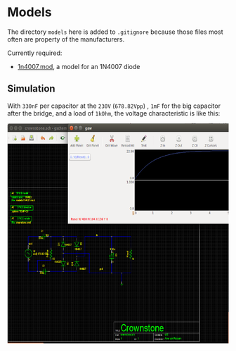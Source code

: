 # Models

The directory `models` here is added to `.gitignore` because those files most often are property of the manufacturers.

Currently required:

* [1n4007.mod](http://www.datasheetarchive.com/files/fairchild/pdfs/models%20actual/1n4007.mod), a model for an 1N4007 diode

## Simulation

With `330nF` per capacitor at the `230V` (`678.82Vpp`) , `1mF` for the big capacitor after the bridge, and a load of `1kOhm`, the voltage characteristic is like this:

<p align="center">
<img src="pictures/crownstone.png?raw=true" alt="Crownstone circuit" height="500px"/>
</p>



